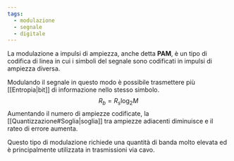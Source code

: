 ```yaml
---
tags:
  - modulazione
  - segnale
  - digitale
---
```

La modulazione a impulsi di ampiezza, anche detta **PAM**, è un tipo di codifica di linea in cui i simboli del segnale sono codificati in impulsi di ampiezza diversa.

Modulando il segnale in questo modo è possibile trasmettere più [[Entropia|bit]] di informazione nello stesso simbolo. 
$$
R_b=R_s\log_2 M
$$
Aumentando il numero di ampiezze codificate, la [[Quantizzazione#Soglia|soglia]] tra ampiezze adiacenti diminuisce e il rateo di errore aumenta.

Questo tipo di modulazione richiede una quantità di banda molto elevata ed è principalmente utilizzata in trasmissioni via cavo.